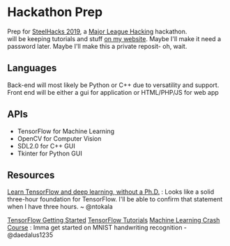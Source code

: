 # Hackathon Prep
Prep for [SteelHacks 2019](http://steelhacks.com/), a [Major League Hacking](https://mlh.io/) hackathon. \
will be keeping tutorials and stuff [on my website](https://daedalus1235.github.io/hackprep/hpindex). Maybe I'll make it need a password later. Maybe I'll make this a private reposit- oh, wait.



## Languages
Back-end will most likely be Python or C++ due to versatility and support. Front end will be either a gui for application or HTML/PHP/JS for web app

## APIs
- TensorFlow for Machine Learning
- OpenCV for Computer Vision
- SDL2.0 for C++ GUI
- Tkinter for Python GUI

## Resources
[Learn TensorFlow and deep learning, without a Ph.D.](https://cloud.google.com/blog/big-data/2017/01/learn-tensorflow-and-deep-learning-without-a-phd)
: Looks like a solid three-hour foundation for TensorFlow. I'll be able to confirm that statement when I have three hours. ~ @ntokala

[TensorFlow Getting Started](https://www.tensorflow.org/get_started/eager)
[TensorFlow Tutorials](https://www.tensorflow.org/tutorials/)
[Machine Learning Crash Course](https://developers.google.com/machine-learning/crash-course/ml-intro)
: Imma get started on MNIST handwriting recognition - @daedalus1235